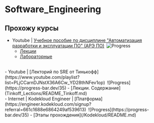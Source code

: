 # Software_Engineering

## Прохожу курсы

- Youtube | [Учебное пособие по дисциплине "Автоматизация разработки и эксплуатации ПО" (АРЭ ПО)](https://youtube.com/playlist?list=PLLELLTvDgUQ-iwnE9coLhb-ynyZUGzW6q)&ensp;![Progress](https://progress-bar.dev/14)
  - [Лекции](IU-5/Lections/README_IU-5.md)
  - [Лабораторные](/IU-5/Labs/readme.labs.md)
<br>
- Youtube | [Лекторий по SRE от Тинькофф](https://www.youtube.com/playlist?list=PLjCCarnDJNstX36A6Cw_YD28thNFev1op)&ensp;![Progress](https://progress-bar.dev/35)
  - [Лекции. Содержание](Tinkoff_Lections/README_Tinkoff.md)
<br>
- Internet | Kodekloud Engineer | [Платформа](https://engineer.kodekloud.com/signup?referral=661c1688e6864249af539613)&ensp;![Progress](https://progress-bar.dev/35)
  - [Этапы прохождения](/Kodekloud/README.md)
